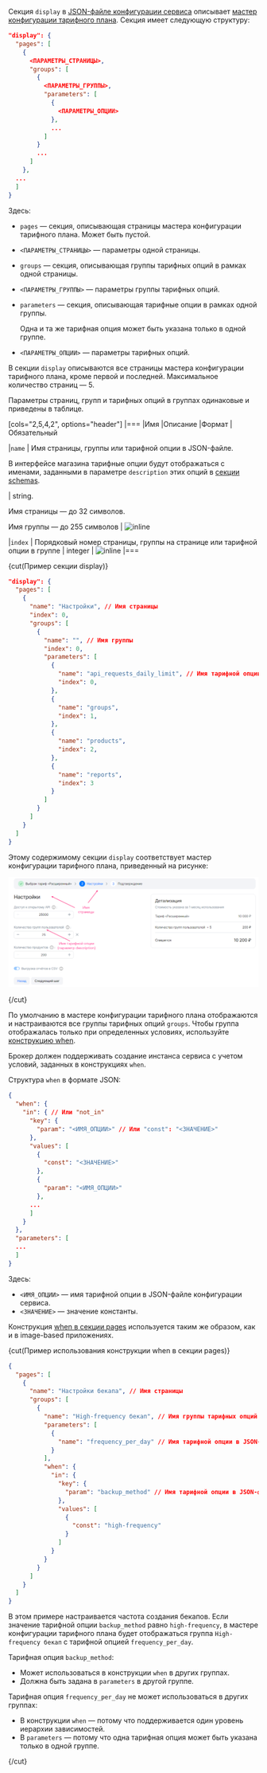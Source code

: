 Секция `display` в [JSON-файле конфигурации сервиса](../../../manage-saas-apps/saas-add/#service_config) описывает [мастер конфигурации тарифного плана](/ru/tools-for-using-services/vendor-account/manage-apps/concepts/about/#xaas_wizard). Секция имеет следующую структуру:

```json
"display": {
  "pages": [
    {
      <ПАРАМЕТРЫ_СТРАНИЦЫ>,
      "groups": [
        {
          <ПАРАМЕТРЫ_ГРУППЫ>,
          "parameters": [
            {
              <ПАРАМЕТРЫ_ОПЦИИ>
            },
            ...
          ]
        }
        ...
      ]
    },
  ...
  ]
}
```

Здесь:

* `pages` — секция, описывающая страницы мастера конфигурации тарифного плана. Может быть пустой.
* `<ПАРАМЕТРЫ_СТРАНИЦЫ>` — параметры одной страницы.
* `groups` — секция, описывающая группы тарифных опций в рамках одной страницы.
* `<ПАРАМЕТРЫ_ГРУППЫ>` — параметры группы тарифных опций.
* `parameters` — секция, описывающая тарифные опции в рамках одной группы.

   <warn>

   Одна и та же тарифная опция может быть указана только в одной группе.

   </warn>
* `<ПАРАМЕТРЫ_ОПЦИИ>` — параметры тарифных опций.

В секции `display` описываются все страницы мастера конфигурации тарифного плана, кроме первой и последней. Максимальное количество страниц — 5.

Параметры страниц, групп и тарифных опций в группах одинаковые и приведены в таблице.

[cols="2,5,4,2", options="header"]
|===
|Имя
|Описание
|Формат
|Обязательный

|`name`
|
Имя страницы, группы или тарифной опции в JSON-файле.

<warn>

В интерфейсе магазина тарифные опции будут отображаться с именами, заданными в параметре `description` этих опций в [секции schemas](../schemas-section).

</warn>
|
string.

Имя страницы — до 32 символов.

Имя группы — до 255 символов
| ![](/ru/assets/check.svg "inline")

|`index`
|
Порядковый номер страницы, группы на странице или тарифной опции в группе
|
integer
| ![](/en/assets/no.svg "inline")
|===

{cut(Пример секции display)}

```json
"display": {
  "pages": [
    {
      "name": "Настройки", // Имя страницы
      "index": 0,
      "groups": [
        {
          "name": "", // Имя группы
          "index": 0,
          "parameters": [
            {
              "name": "api_requests_daily_limit", // Имя тарифной опции в JSON-файле
              "index": 0,
            },
            {
              "name": "groups",
              "index": 1,
            },
            {
              "name": "products",
              "index": 2,
            },
            {
              "name": "reports",
              "index": 3
            }
          ]
        }
      ]
    }
  ]
}
```

Этому содержимому секции `display` соответствует мастер конфигурации тарифного плана, приведенный на рисунке:

![](../assets/Wizard_SaaS.png)

{/cut}

По умолчанию в мастере конфигурации тарифного плана отображаются и настраиваются все группы тарифных опций `groups`. Чтобы группа отображалась только при определенных условиях, используйте [конструкцию when](/ru/tools-for-using-services/vendor-account/manage-apps/ibservice_add/ibservice_configure/ib_display/#IBdisplay_when).

<warn>

Брокер должен поддерживать создание инстанса сервиса с учетом условий, заданных в конструкциях `when`.

</warn>

Структура `when` в формате JSON:

```json
{
  "when": {
    "in": { // Или "not_in"
      "key": {
        "param": "<ИМЯ_ОПЦИИ>" // Или "const": "<ЗНАЧЕНИЕ>"
      },
      "values": [
        {
          "const": "<ЗНАЧЕНИЕ>"
        },
        {
          "param": "<ИМЯ_ОПЦИИ>"
        },
      ...
      ]
    }
  },
  "parameters": [
  ...
  ]
}
```

Здесь:

* `<ИМЯ_ОПЦИИ>` — имя тарифной опции в JSON-файле конфигурации сервиса.
* `<ЗНАЧЕНИЕ>` — значение константы.

Конструкция [when в секции pages](/ru/tools-for-using-services/vendor-account/manage-apps/ibservice_add/ibservice_configure/ib_display/#IBdisplay_when_in_pages) используется таким же образом, как и в image-based приложениях.

{cut(Пример использования конструкции when в секции pages)}

```json
{
  "pages": [
    {
      "name": "Настройки бекапа", // Имя страницы
      "groups": [
        {
          "name": "High-frequency бекап", // Имя группы тарифных опций
          "parameters": [
            {
              "name": "frequency_per_day" // Имя тарифной опции в JSON-файле
            }
          ],
          "when": {
            "in": {
              "key": {
                "param": "backup_method" // Имя тарифной опции в JSON-файле
              },
              "values": [
                {
                  "const": "high-frequency"
                }
              ]
            }
          }
        }
      ]
    }
  ]
}
```

В этом примере настраивается частота создания бекапов. Если значение тарифной опции `backup_method` равно `high-frequency`, в мастере конфигурации тарифного плана будет отображаться группа `High-frequency бекап` с тарифной опцией `frequency_per_day`.

Тарифная опция `backup_method`:

* Может использоваться в конструкции `when` в других группах.
* Должна быть задана в `parameters` в другой группе.

Тарифная опция `frequency_per_day` не может использоваться в других группах:

* В конструкции `when` — потому что поддерживается один уровень иерархии зависимостей.
* В `parameters` — потому что одна тарифная опция может быть указана только в одной группе.

{/cut}
